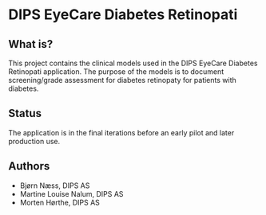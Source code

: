 # DIPS EyeCare Diabetes Retinopati 

## What is? 
This project contains the clinical models used in the DIPS EyeCare Diabetes Retinopati application. The purpose of the models is to document screening/grade assessment for diabetes retinopaty for patients with diabetes. 

## Status 
The application is in the final iterations before an early pilot and later production use. 

## Authors 

- Bjørn Næss, DIPS AS
- Martine Louise Nalum, DIPS AS
- Morten Hørthe, DIPS AS 
